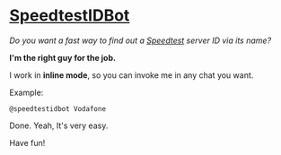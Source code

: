 # [SpeedtestIDBot](https://telegram.me/speedtestidbot)

_Do you want a fast way to find out a [Speedtest](https://speedtest.net) server ID via its name?_

**I'm the right guy for the job.**

I work in **inline mode**, so you can invoke me in any chat you want.

Example:

`@speedtestidbot Vodafone`

Done. Yeah, It's very easy.

Have fun!
